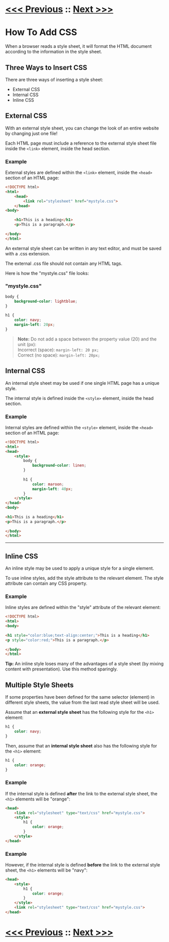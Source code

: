 # [<<< Previous](../03_Selectors/01_Selectors.md) :: [Next >>>]()
# How To Add CSS

When a browser reads a style sheet, it will format the HTML document according to the information in the style sheet.

## Three Ways to Insert CSS

There are three ways of inserting a style sheet:

-   External CSS
-   Internal CSS
-   Inline CSS

## External CSS

With an external style sheet, you can change the look of an entire website by changing just one file!

Each HTML page must include a reference to the external style sheet file inside the `<link>` element, inside the head section.

### Example

External styles are defined within the `<link>` element, inside the `<head>` section of an HTML page:
```html
<!DOCTYPE html>  
<html>  
    <head>  
        <link rel="stylesheet" href="mystyle.css">  
    </head>  
<body>  
  
    <h1>This is a heading</h1>  
    <p>This is a paragraph.</p>  
  
</body>
</html>
```

An external style sheet can be written in any text editor, and must be saved with a .css extension.

The external .css file should not contain any HTML tags.

Here is how the "mystyle.css" file looks:

### "mystyle.css"
```css
body {
    background-color: lightblue;
}  
  
h1 {
    color: navy;  
    margin-left: 20px;
}
```
>**Note:** Do not add a space between the property value (20) and the unit (px):  
Incorrect (space): `margin-left: 20 px;`  
Correct (no space): `margin-left: 20px;`

## Internal CSS

An internal style sheet may be used if one single HTML page has a unique style.

The internal style is defined inside the `<style>` element, inside the head section.

### Example

Internal styles are defined within the `<style>` element, inside the `<head>` section of an HTML page:
```html
<!DOCTYPE html>  
<html>  
<head>  
    <style>  
        body {
            background-color: linen;
        }  
        
        h1 {
            color: maroon;  
            margin-left: 40px;
        }  
    </style>  
</head>  
<body>  
  
<h1>This is a heading</h1>  
<p>This is a paragraph.</p>  
  
</body>  
</html>
```
___

## Inline CSS

An inline style may be used to apply a unique style for a single element.

To use inline styles, add the style attribute to the relevant element. The style attribute can contain any CSS property.

### Example

Inline styles are defined within the "style" attribute of the relevant element:
```HTML
<!DOCTYPE html>  
<html>  
<body>  
  
<h1 style="color:blue;text-align:center;">This is a heading</h1>  
<p style="color:red;">This is a paragraph.</p>  
  
</body>  
</html>
```

**Tip:** An inline style loses many of the advantages of a style sheet (by mixing content with presentation). Use this method sparingly.

## Multiple Style Sheets

If some properties have been defined for the same selector (element) in different style sheets, the value from the last read style sheet will be used. 

Assume that an **external style sheet** has the following style for the `<h1>` element:
```CSS
h1 {
    color: navy;
}
```
Then, assume that an **internal style sheet** also has the following style for the `<h1>` element:
```CSS
h1 {
    color: orange;   
}
```
### Example

If the internal style is defined **after** the link to the external style sheet, the `<h1>` elements will be "orange":

```HTML
<head>  
    <link rel="stylesheet" type="text/css" href="mystyle.css">  
    <style>  
        h1 {
            color: orange;
        }  
    </style>  
</head>
```


### Example

However, if the internal style is defined **before** the link to the external style sheet, the `<h1>` elements will be "navy": 
```HTML
<head>  
    <style>  
        h1 {
            color: orange;
        }  
    </style>  
    <link rel="stylesheet" type="text/css" href="mystyle.css">  
</head>
```
# [<<< Previous](../03_Selectors/01_Selectors.md) :: [Next >>>](../05_Comments/01_Comments.md)